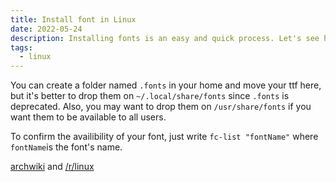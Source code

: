 ```yaml
---
title: Install font in Linux
date: 2022-05-24
description: Installing fonts is an easy and quick process. Let's see how.
tags:
  - linux
---
```


You can create a folder named `.fonts` in your home and move your ttf here,
but it's better to drop them on `~/.local/share/fonts` since `.fonts` is deprecated.
Also, you may want to drop them on `/usr/share/fonts` if you want them to be available to all users.

To confirm the availibility of your font, just write `fc-list "fontName"` where `fontName`is the font's name.

[archwiki](https://wiki.archlinux.org/title/Font_configuration#Font_paths) and [/r/linux](https://www.reddit.com/r/linuxquestions/comments/iw1hgj/how_to_easily_install_fonts_on_manjaro/)
